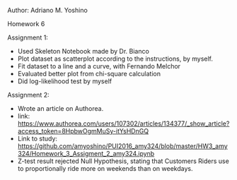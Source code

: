 Author: Adriano M. Yoshino

Homework 6

Assignment 1:
- Used Skeleton Notebook made by Dr. Bianco
- Plot dataset as scatterplot according to the instructions, by myself.
- Fit dataset to a line and a curve, with Fernando Melchor
- Evaluated better plot from chi-square calculation
- Did log-likelihood test by myself

Assignment 2:
- Wrote an article on Authorea. 
- link: https://www.authorea.com/users/107302/articles/134377/_show_article?access_token=8HpbwOgmMuSy-itYsHDnGQ
- Link to study: https://github.com/amyoshino/PUI2016_amy324/blob/master/HW3_amy324/Homework_3_Assigment_2_amy324.ipynb
- Z-test result rejected Null Hypothesis, stating that Customers Riders use to proportionally ride more on weekends than on weekdays.

